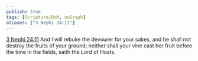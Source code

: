```yaml
---
publish: true
tags: [Scripture/BoM, noGraph]
aliases: ["3 Nephi 24:11"]
---
```

[3 Nephi 24:11](https://churchofjesuschrist.org/study/scriptures/bofm/3-ne/24?lang=eng&id=p11#p11) And I will rebuke the devourer for your sakes, and he shall not destroy the fruits of your ground; neither shall your vine cast her fruit before the time in the fields, saith the Lord of Hosts.
